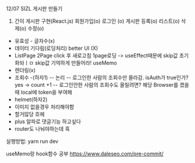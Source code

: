 12/07 SIZL 게시판 만들기

1. 간이 게시판 구현(React.js)
회원가입(o)
로그인 (o)
게시판 등록(o) 
리스트(o)
삭제(o)
수정(o)
- 유효성 - 글자수(x)
- 데이터 기다림(로딩처리) better UI (X)
- ListPage 2Page click 후 새로고침 1page로딩 -> useEffect때문에 skip값 초기화돠ㅣㅁ skip값 기억하게 만들어라! useMemo
- 렌더링(x)
- 조회수 -(하자1) -- 논리 -- 로그인한 사람의 조회수만 올라감. isAuth가 true인가? yes -> count +1
                        -- 로그인안한 사람의 조회수도 올릴려면? 해당 Browser를 켰을 때 local에 token을 부여해
- helmet(하자2)
- 이미지 없을경우 처리해야함
- 할거많당 흐헤
- plus 알파로 댓글기능 하고싶다
- router도 나눠야하는데 흑

실행방법: yarn run dev 


useMemo랑 hook함수 공부
https://www.daleseo.com/pre-commit/

